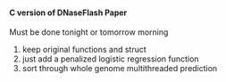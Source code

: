 #### C version of DNaseFlash Paper

Must be done tonight or tomorrow morning

1. keep original functions and struct
2. just add a penalized logistic regression function
3. sort through whole genome multithreaded prediction

